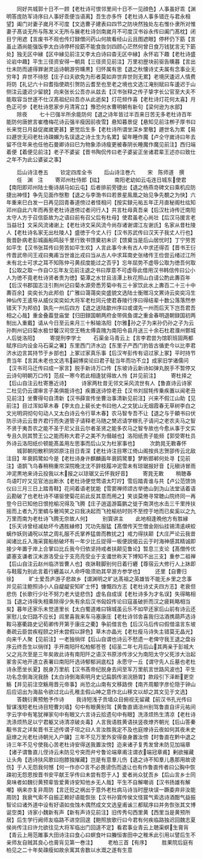 <!-- { "loadSidebar": true } -->
　　同好共城郭十日不一顾【老杜诗可恨邻里间十日不一见顔色】人事虽好乖【渊明答庞防军诗序曰人事好乖便当语离】吾生亦多忤【老杜诗人事多错迕与君永相望】阖门对妻子嵗月不可度【文选曹子建表曰四节之防块然独处左右惟仆隶所对惟妻子髙谈无所与陈发义无所与展老杜诗剑南嵗月不可度汉书谷永传曰阖门髙枕】闭目宁用遮【言废书不观也传灯録僧问药山何故看经山云且图遮眼】停杯仍下筯【言虽止酒尚能强饭李太白诗停杯投筯不能食抜剑四顾心茫然何曾日食万钱犹言无下筯处】独无区中縁【区中縁见前注又李太白诗曰杳无区中縁】永怀岩下趣【老杜诗盛论岩中趣】平生三径资安得一朝具【三径资见前注】万里初歴块前驱告曛暮【言出仕未防而遽得罪谢灵运诗朝游穷曛黒】归怀属有思【退之秋懐诗丈夫属有念事业无穷年】弃世不待怒【庄子曰夫欲免为形者莫如弃世弃世则无累】老境厌逶迟人情费将防【礼记六十曰耆指使疏引贺防云耆至也至老之境也文选江淹别赋曰车逶迟于山侧注云逶迟少留貌】向来张长公吾亦从兹去【汉书张释之传子挚字长公官至大夫不能取容当世遂不仕汉髙祖纪曰吾亦从此逝矣】灯花频作喜【老杜诗灯花何太喜】月色正可步【老杜诗思家步月清宵立】豫恐何水曹明朝有新句【梁何逊为水部】
　　除夜
　　七十已强半所余能防何【退之诗年皆过半百来日苦无多老杜诗百年能防何唐摭言崔橹梅花诗云强半瘦因前夜雪】悬知暮景促【悬知见前注栁子厚书曰长来觉日月益促嵗嵗更甚】更觉后生多【老杜诗所谓坐深乡里敬】遯世名为累【易曰遯世无闷老杜诗疎嬾为名误退之诗士生为名累】留年睡作魔【卢仝守嵗诗曰年去留不住年来也任他石曼卿诗曰巳为物象添诗瘦更被春阴长睡魔作魔见前注】西归端着便【着便见前注】老子不婆娑【晋书陶侃传曰老子婆娑正坐诸君辈王述亦曰致仕之年不为此公婆娑之事】








　　后山诗注巻五
　　钦定四库全书
　　后山诗注巻六
　　宋　陈师道　撰
　　任　渊　注
　　寄邓州杜侍郎【纮】
　　南阳老幼如云屯连日城东使君【南阳即邓州陆士衡诗胡马如云屯】后者排前旁捷出【退之杨燕竒碑文曰乘机应防捷出神怪】争先见面作慇懃【退之与李渤书曰若景星鳯凰之始见争先覩之为快】六年重来巳白发一日再见回青春道傍过者怪相问【按实録元祐五年正月直秘阁杜纮知邓州自此六年而再至老杜诗道傍过者问行人】共言杜母真吾亲【后汉杜诗传迁南阳太守人方于召信臣故为之语曰前有召父后有杜母】使君虽老心尚壮【后汉马援言老当益壮】文采风流诸谢上【老杜诗文采风流今尚存诸谢谓江左谢氏】名家从昔杜陵人【老杜诗名家无出杜陵人】盛徳于今丈人行【汉书苏武传曰汉天子我丈人行也】我昔卧病老彭城画船鸣鼔千里行致书馈奠初未识【馈奠当是后山居忧时】丁宁劳苦如平生【汉书张耳传曰劳苦如平生欢】人言此事今未有古人中求还得否【晋书王衍传晋武帝问王戎曰夷甫当世谁比戎曰当从古人中求耳南史张绪传王俭尝云绪过江所未有北士可求之耳不知陈仲弓黄叔度能过之否乎】忘年屈势不虚辱公取为徳吾何取【公取之取一作自○忘年友见前注退之书曰厚意不可虚辱此借用汉书韩信传曰公小人为徳不竟老杜诗贤者贵为徳】菊潭之水甘且洁潭上秋花照山白请公酌此夀百年【后汉书郡国志注引荆州记曰菊水源旁悉芳菊中有三十家饮此水上夀百二十三十中夀百余】奕奕长为此邦伯【广雅曰蔼蔼奕奕盛貌文选陆士衡赠冯文罴诗云奕奕冯生神仙传王逺导从威仪奕奕如大将军老杜同元使君舂陵行序曰得结辈十数公落落然参错天下为邦伯】孰先一州后四方【退之送陆歙州序曰或谓先一州而后天下岂吾君吾相之心哉】重金叠葢登庙堂【归田録国朝两府金带佩鱼谓之重金春明退朝録国初两制出入重戴】请从今日至云来月三十斛输洛阳【尔雅孙之子为来孙仍孙之子为云孙荆州记曰菊水极廿馨汉司空王畅太傅袁隗为南阳令县月送三十余石杜君濮州鄄城人后徙洛阳】
　　寄提刑李学士
　　石渠金马青云上【言李君尝为馆职班固两都赋序曰内设金马石渠之署】东里西门济水边【东里子产西门豹皆古循吏今以比李君济水边言其持节于乡部也】上冢过家真乐事【后汉岑彭传有诏过家上冢】平时持节贵当年【言其未老也文选韦嗣博奕论曰君子耻当年而功不立】成家旧学诸儒问【汉书司马迁传曰成一家言】脱手新诗万口传【东坡诗云新诗如弹丸脱手不暂停又云诗句明朝万口传】范叔一寒今若此相逢犹得故人怜【并见前注】
　　寄杜择之【后山自注云杜寄惠近诗】
　　诗家两杜昔无邻文采风流世有人【鲁直诗云诗家二杜见仍云谓审言子美俱能诗也】疾置送诗惊老丑【汉书刘屈牦传乗疾置以闻老丑见前注】坐曹得句自清新【汉书薛宣传坐曹治事清新见前注】兴来不假江山助【见前注】目过浑如草木春【李太白上裴长史书曰他人之文犹山无烟霞春无草树李白之文光明洞彻句句动人又太白诗云令行草木春】农马智专吾不让【退之与于頔书曰伏防示诗云云昔齐君行而失道管子请释老马随之樊迟请学稼孔子请问之老农夫马之智不贤于夷吾农之能不圣于尼父且云尔者圣贤之能多农马之智专故也今愈从事于文实专且久则其赞王公之能而称大君子之美不为僣越也】洛阳纸贵子能频【郭受寄杜员外诗云洛阳纸价顿能髙盖用左思事而后山又为杜家事也】
　　次韵晁无斁春怀
　　城郭朝阳散积阴郊原注目日青深【老杜诗注目寒江倚山阁按呉志贺邵传云北敌注目】年衰鸥鹭如今是【老杜诗身许麒麟画年衰鸥鹭羣】梦断邯郸何处寻【见前注】语鹊飞乌春稍稍重帘深院晚沈沈不辞枝履冲泥雪未有琼琚报好音【元稹诗冒雨冲泥黒地来诗云投我以木报之以琼琚又云怀我好音】
　　寄晁无斁
　　稍聴春鸟语叮咛又见官池出断氷【老杜诗便觉莺语太叮咛】雪后踏青谁与共【卢公范馈饷仪曰三月三日上踏青鞋】花间着语老犹能【雪窦禅师颂古举徳山到沩山法堂话着语云勘破了也老杜诗不堪驱使菊花前此反其意而用之】笑谈莫倦寻常聴山院终同一再登今日已知他日恨抢榆况得及飞腾【庄子逍遥游篇鹏之徙于南溟也水击三千里抟扶摇而上者九万里蜩与鸒鸠笑之曰我决起而飞抢榆枋时则不至控于地而已矣奚以之九万里而南为老杜诗飞腾无奈故人何】
　　别寳讲主
　　此地相逢晩他方有胜縁【乐天诗曾经减劫坏今遇胜縁修】咒功先服猛【髙僧传天竺僧金刚仙挂锡清逺峡蛟螭作妖则诵呪以禁之周礼服不氏掌养猛兽而教扰之】戒力得扶颠【大庄严论云我昔闻诸比丘入海采寳船舫破坏有一年少比丘捉得一板便説偈云云于时海神感其精诚即接少年置于岸上合掌曰比丘我今归依坚持戒者扶颠见鲁论】暂息三支论【髙僧传优婆塞支谦者汉末游洛受业于支亮亮受业于支谶世称天下博知不出三支】重参二祖禅【后山自注云赵州临济皆曹人也】夜牀鞋脚别何日着行纒【尊宿云大修行人上牀即与鞋履为别此言着行纒盖以人命呼吸须劝其早游方参学也】
　　还里【自曹归徐】
　　旷士爱吾庐游子悲故乡【谓渊明之旷达髙祖之英雄皆不能无乡里之念事并见前注鲍照诗小人自龊龊安知旷士怀】慷慨四方志【老杜诗丈夫四方志】老衰但悲伤【长歌行少壮不努力老大徒悲伤】虚名自成误【老杜诗多为才名误】失得略相当【退之诗得失相乘除得少失有余后汉书匈奴传论曰寇虽破折而汉之疲耗略相当矣】暮年还家乐未觉道里长【太白蜀道难曰锦城虽云乐不如早还家后山前有诗云还家慰儿女归路不应长】闾里喜我来车马塞康庄【老杜诗邻舎喜我归沽酒携葫芦选诗鞍马塞衢路史记荀卿传开第于康庄之衢】争前借言色【后汉马后传曰假借温言东坡奏疏云臣尝疾程颐之奸未尝假以辞色】草木亦晶光【老杜瘦马诗失主错莫无晶光】向来千人聚【见前注】一老独徜徉【后山自谓也诗云不憖遗一老俾守我王退之盘谷序云终吾生以徜徉】手开南阳阡松柏郁苍苍【绍圣二年七月后山其两亲于彭城大父之兆次至是三年矣故此诗有南阳阡之语汉书原涉传涉父为南阳太守父死涉大治起冢舎买地开道立表署曰南阳阡选诗郁郁涧底松】永愿守一丘【谓守先人丘墓也老杜诗永愿坐长夏】脱身万里航【汉书髙帝纪脱身去间至军万里航言世路风波也】平生功名念倒海浣我肠【太白诗倒海索明月史记扁鹊传湔浣肠胃】款段引下泽断更空觞【并见前注空觞用晋元帝事】尚恐北山南有文移路傍【南齐周颙字彦伦隠于钟山后应诏出为海盐令欲过北山孔稚圭假山神之意作北山移文以却之其文见于文选】
　　答魏衍黄预勉予作诗
　　我诗短浅子贡墙众目俯视无留藏【前汉书孔光传曰智谋浅短老杜诗目短曹刘墙】句中有眼黄别驾【黄鲁直谪涪州别驾鲁直自评元祐间字云字中有笔犹禅家句中有眼又六言诗云拾遗句中有眼】洗涤烦热生清凉【老杜诗洗涤烦热足以宁君躯又诗清凉破炎毒】人言我语胜黄语扶竖夜燎齐朝光【后山答秦觏书言之详矣晋书王述传谓子坦之曰人言汝胜我定不及也庭燎诗云夜如何其夜未史庭燎之光老杜诗朝光入户牗】三年不见万里外安得奋身置汝傍【时鲁直在黔中退之诗三年不见兮使我心苦老杜诗安得送我置汝傍】迩来诸子复秀发曾未防见加端章【诸子谓鲁直儿侄诗云未防见兮突而弁兮鲁论端章甫注谓衣端冠章甫】剰欲摧藏让头角【选诗扶风歌曰抱膝独摧藏】岂是有意羣儿伤【退之诗不知羣儿愚那用故谤伤】于人无怨我何憾【何一作亦○言不必畏谤伤而退让也有作鲁直传者曰公胸中恢疎初无怨恩按晋书安平献王孚传曰未尝有怨于人】爱者尚众犹吾乡【后山言乡士同臭味者如魏衍黄预辈皆爱黄诗安知他乡无人哉】平生不自解嘲诮【汉书扬雄有解嘲】祸来亦复非周防【言迁贬之祸出于意外老杜病马诗当时歴块误一蹶委弃非汝能周防】我衰气索不自振正赖好语能恢张【汉书孙寳传侯文怪寳气索选诗酒酣气益振智论曰诸外道中设有好语如虫蚀木偶然成文文选皇甫谧三都赋序曰并务恢张其文博诞空类】诗家小魏新有声【新有声诗见前注】旧传秀句西里黄【西里当是黄预所居】后生学行阙师友临路不进空回遑【鲍照放歌行曰今君有何疾临路独迟回魏志夏侯尚传注曰许允欲往见大将军临出门回遑不定】看君事业青云上聴渠螟生膏肓【青云上用范雎事大田诗注曰食心曰螟食叶曰螣恒害田中之稚禾此引用以譬后生不亲师友自贼其良心也膏肓见第一巻注】
　　老柏三首【有序】
　　胜果院后庭有柏见之二十年矣疎瘦如故余寓其舎数以水溉之遂有生意

